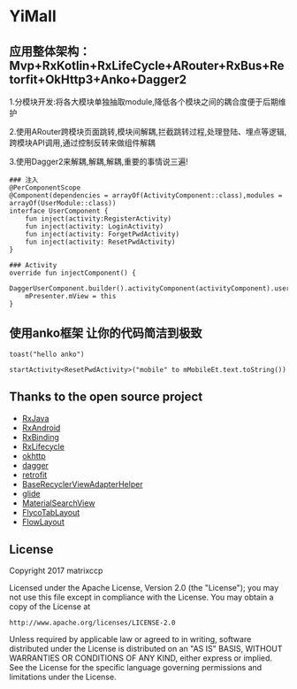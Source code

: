 # YiMall


## 应用整体架构：Mvp+RxKotlin+RxLifeCycle+ARouter+RxBus+Retorfit+OkHttp3+Anko+Dagger2


1.分模块开发:将各大模块单独抽取module,降低各个模块之间的耦合度便于后期维护

2.使用ARouter跨模块页面跳转,模块间解耦,拦截跳转过程,处理登陆、埋点等逻辑,跨模块API调用,通过控制反转来做组件解耦

3.使用Dagger2来解耦,解耦,解耦,重要的事情说三遍!

    ### 注入
    @PerComponentScope
    @Component(dependencies = arrayOf(ActivityComponent::class),modules = arrayOf(UserModule::class))
    interface UserComponent {
        fun inject(activity:RegisterActivity)
        fun inject(activity: LoginActivity)
        fun inject(activity: ForgetPwdActivity)
        fun inject(activity: ResetPwdActivity)
    }
    
    ### Activity
    override fun injectComponent() {
        DaggerUserComponent.builder().activityComponent(activityComponent).userModule(UserModule()).build().inject(this)
        mPresenter.mView = this
    }

## 使用anko框架 让你的代码简洁到极致

    toast("hello anko")
    
    startActivity<ResetPwdActivity>("mobile" to mMobileEt.text.toString())
    
## Thanks to the open source project

* [RxJava](https://github.com/ReactiveX/RxJava)
* [RxAndroid](https://github.com/ReactiveX/RxAndroid)
* [RxBinding](https://github.com/JakeWharton/RxBinding)
* [RxLifecycle](https://github.com/trello/RxLifecycle)
* [okhttp](https://github.com/square/okhttp)
* [dagger](https://github.com/square/dagger)
* [retrofit](https://github.com/square/retrofit)
* [BaseRecyclerViewAdapterHelper](https://github.com/CymChad/BaseRecyclerViewAdapterHelper)
* [glide](https://github.com/bumptech/glide)
* [MaterialSearchView](https://github.com/MiguelCatalan/MaterialSearchView)
* [FlycoTabLayout](https://github.com/H07000223/FlycoTabLayout)
* [FlowLayout](https://github.com/hongyangAndroid/FlowLayout)
    
    
    
## License

Copyright 2017 matrixccp

Licensed under the Apache License, Version 2.0 (the "License");
you may not use this file except in compliance with the License.
You may obtain a copy of the License at

    http://www.apache.org/licenses/LICENSE-2.0

Unless required by applicable law or agreed to in writing, software
distributed under the License is distributed on an "AS IS" BASIS,
WITHOUT WARRANTIES OR CONDITIONS OF ANY KIND, either express or implied.
See the License for the specific language governing permissions and
limitations under the License.
